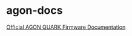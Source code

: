 # agon-docs

[Official AGON QUARK Firmware Documentation](https://github.com/breakintoprogram/agon-docs/wiki)
